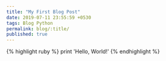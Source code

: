 ```yaml
---
title: "My First Blog Post"
date: 2019-07-11 23:55:59 +0530
tags: Blog Python
permalink: blog/:title/
published: true
---
```


{% highlight ruby %}
print 'Hello, World!'
{% endhighlight %}
